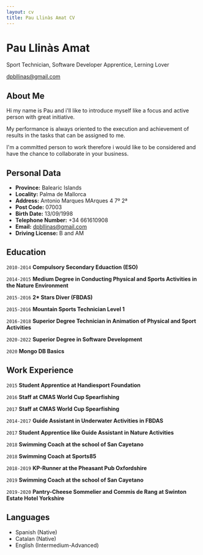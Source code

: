 ```yaml
--- 
layout: cv
title: Pau Llinàs Amat CV
---
```

# Pau Llinàs Amat
Sport Technician, Software Developer Apprentice, Lerning Lover

<div id="webaddress">
<a href="mailto:dpbllinas@gmail.com">dpbllinas@gmail.com</a>
</div>

## About Me
Hi my name is Pau and i'll like to introduce myself like a focus and active person with great initiative.
 
My performance is always oriented to the execution and achievement of results in the tasks that can be assigned to me. 

I'm a committed person to work therefore i would like to be considered and have the chance to collaborate in your business.


## Personal Data

*  __Province:__ Balearic Islands
* __Locality:__ Palma de Mallorca
* __Address:__ Antonio Marques MArques 4 7º 2ª
* __Post Code:__ 07003
*  __Birth Date:__ 13/09/1998
*  __Telephone Number:__ +34 661610908
*  __Email:__ dpbllinas@gmail.com
*  __Driving License:__ B and AM


##  Education

`2010-2014`
__Compulsory Secondary Eduaction (ESO)__

`2014-2015`
__Medium Degree in Conducting Physical and Sports Activities in the Nature Environment__

`2015-2016`
__2* Stars Diver (FBDAS)__

`2015-2016`
__Mountain Sports Technician Level 1__

`2016-2018`
__Superior Degree Technician in Animation of Physical and Sport Activities__

`2020-2022` 
__Superior Degree in Software Development__

`2020`
__Mongo DB Basics__


## Work Experience

`2015` 
__Student Apprentice at Handiesport Foundation__

`2016`
__Staff at CMAS World Cup Spearfishing__

`2017`
__Staff at CMAS World Cup Spearfishing__

`2014-2017`
__Guide Assistant in Underwater Activities in FBDAS__

`2017`
__Student Apprentice like Guide Assistant in Nature Activities__

`2018`
__Swimming Coach at the school of San Cayetano__ 

`2018`
__Swimming Coach at Sports85__

`2018-2019`
__KP-Runner at the Pheasant Pub Oxfordshire__

`2019`
__Swimming Coach at the school of San Cayetano__

`2019-2020`
__Pantry-Cheese Sommelier and Commis de Rang at Swinton Estate Hotel Yorkshire__


## Languages

* Spanish (Native)
* Catalan (Native)
* English (Intermedium-Advanced)

